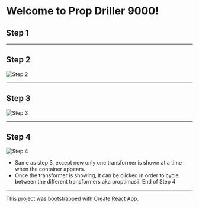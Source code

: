 # Welcome to Prop Driller 9000!

## Step 1
<!-- ![Step 1](/src/assets/Step_1.png)
* Get the logo to show up in the header!
* Use the given component needed.
End of Step 1 -->
---

## Step 2
![Step 2](/src/assets/Step_2.png)
<!-- * Get all three of the proptimusii to render on the screen as well!
* Use the given container and component needed.
End of Step 2 -->
---

## Step 3
![Step 3](/src/assets/Step_3_gif.gif)
<!-- * The container showing all the proptimusii should not appear when the page loads.
* When the logo is clicked, all of the proptimusii should appear.
End of Step 3 -->
---

## Step 4
![Step 4](/src/assets/Step_4_gif.gif)
* Same as step 3, except now only one transformer is shown at a time when the container appears.
* Once the transformer is showing, it can be clicked in order to cycle between the different transformers aka proptimusii.
End of Step 4
---

This project was bootstrapped with [Create React App](https://github.com/facebook/create-react-app).
